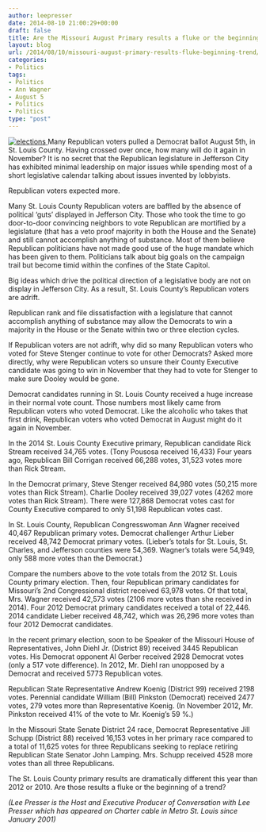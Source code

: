 ```yaml
---
author: leepresser
date: 2014-08-10 21:00:29+00:00
draft: false
title: Are the Missouri August Primary results a fluke or the beginning of a trend?
layout: blog
url: /2014/08/10/missouri-august-primary-results-fluke-beginning-trend/
categories:
- Politics
tags:
- Politics
- Ann Wagner
- August 5
- Politics
- Politics
type: "post"
---
```


[![elections](https://hennessysview.com/wp-content/uploads/2014/08/elections-300x200.jpg)
](https://hennessysview.com/wp-content/uploads/2014/08/elections.jpg)Many Republican voters pulled a Democrat ballot August 5th, in St. Louis County. Having crossed over once, how many will do it again in November? It is no secret that the Republican legislature in Jefferson City has exhibited minimal leadership on major issues while spending most of a short legislative calendar talking about issues invented by lobbyists.

Republican voters expected more.

Many St. Louis County Republican voters are baffled by the absence of political ‘guts’ displayed in Jefferson City. Those who took the time to go door-to-door convincing neighbors to vote Republican are mortified by a legislature (that has a veto proof majority in both the House and the Senate) and still cannot accomplish anything of substance. Most of them believe Republican politicians have not made good use of the huge mandate which has been given to them. Politicians talk about big goals on the campaign trail but become timid within the confines of the State Capitol.

Big ideas which drive the political direction of a legislative body are not on display in Jefferson City. As a result, St. Louis County’s Republican voters are adrift.

Republican rank and file dissatisfaction with a legislature that cannot accomplish anything of substance may allow the Democrats to win a majority in the House or the Senate within two or three election cycles.

If Republican voters are not adrift, why did so many Republican voters who voted for Steve Stenger continue to vote for other Democrats? Asked more directly, why were Republican voters so unsure their County Executive candidate was going to win in November that they had to vote for Stenger to make sure Dooley would be gone.

Democrat candidates running in St. Louis County received a huge increase in their normal vote count. Those numbers most likely came from Republican voters who voted Democrat. Like the alcoholic who takes that first drink, Republican voters who voted Democrat in August might do it again in November.

In the 2014 St. Louis County Executive primary, Republican candidate Rick Stream received 34,765 votes. (Tony Pousosa received 16,433) Four years ago, Republican Bill Corrigan received 66,288 votes, 31,523 votes more than Rick Stream.

In the Democrat primary, Steve Stenger received 84,980 votes (50,215 more votes than Rick Stream). Charlie Dooley received 39,027 votes (4262 more votes than Rick Stream). There were 127,868 Democrat votes cast for County Executive compared to only 51,198 Republican votes cast.

In St. Louis County, Republican Congresswoman Ann Wagner received 40,467 Republican primary votes. Democrat challenger Arthur Lieber received 48,742 Democrat primary votes. (Lieber’s totals for St. Louis, St. Charles, and Jefferson counties were 54,369. Wagner’s totals were 54,949, only 588 more votes than the Democrat.)

Compare the numbers above to the vote totals from the 2012 St. Louis County primary election. Then, four Republican primary candidates for Missouri’s 2nd Congressional district received 63,978 votes. Of that total, Mrs. Wagner received 42,573 votes (2106 more votes than she received in 2014). Four 2012 Democrat primary candidates received a total of 22,446. 2014 candidate Lieber received 48,742, which was 26,296 more votes than four 2012 Democrat candidates.

In the recent primary election, soon to be Speaker of the Missouri House of Representatives, John Diehl Jr. (District 89) received 3445 Republican votes. His Democrat opponent Al Gerber received 2928 Democrat votes (only a 517 vote difference). In 2012, Mr. Diehl ran unopposed by a Democrat and received 5773 Republican votes.

Republican State Representative Andrew Koenig (District 99) received 2198 votes. Perennial candidate William (Bill) Pinkston (Democrat) received 2477 votes, 279 votes more than Representative Koenig. (In November 2012, Mr. Pinkston received 41% of the vote to Mr. Koenig’s 59 %.)

In the Missouri State Senate District 24 race, Democrat Representative Jill Schupp (District 88) received 16,153 votes in her primary race compared to a total of 11,625 votes for three Republicans seeking to replace retiring Republican State Senator John Lamping. Mrs. Schupp received 4528 more votes than all three Republicans.

The St. Louis County primary results are dramatically different this year than 2012 or 2010. Are those results a fluke or the beginning of a trend?

_(Lee Presser is the Host and Executive Producer of Conversation with Lee Presser which has appeared on Charter cable in Metro St. Louis since January 2001)_

